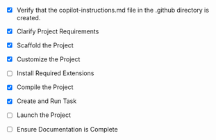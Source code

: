 <!-- Use  this file to provide workspace-specific custom instructions to Copilot. For more details, visit https://code.visualstudio.com/docs/copilot/copilot-customization#_use-a-githubcopilotinstructionsmd-file -->
- [x] Verify that the copilot-instructions.md file in the .github directory is created.

- [x] Clarify Project Requirements
	<!-- Proyecto: App educativa con CRUD de materias, tareas/exámenes y notas + pruebas de regresión visual -->

- [x] Scaffold the Project
	<!-- Proyecto Next.js creado exitosamente en app-educativa/ -->

- [x] Customize the Project
	<!-- App educativa completada con CRUD de materias, tareas y notas -->

- [ ] Install Required Extensions

- [x] Compile the Project
	<!-- Proyecto compilado exitosamente, pruebas visuales configuradas -->

- [x] Create and Run Task
	<!-- Tareas de pruebas visuales configuradas y ejecutadas -->

- [ ] Launch the Project

- [ ] Ensure Documentation is Complete
